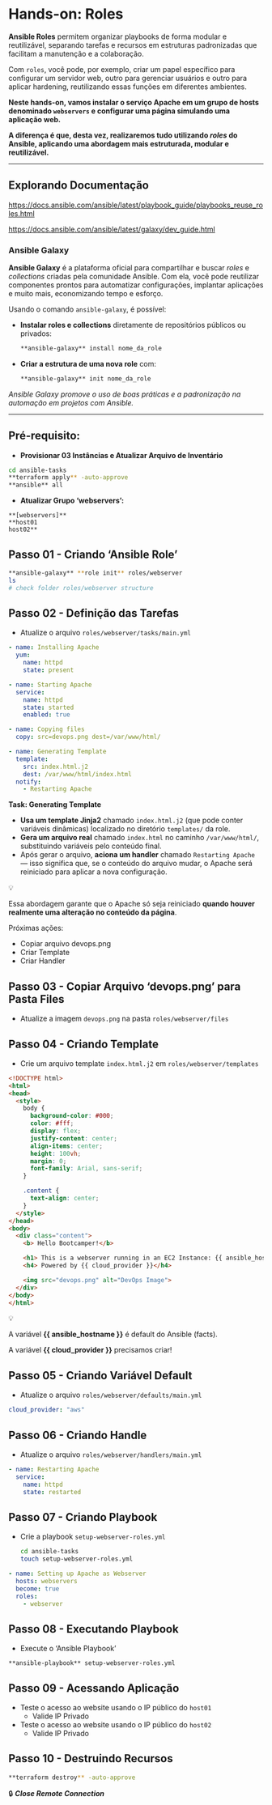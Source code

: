 # Hands-on: Roles

**Ansible Roles** permitem organizar playbooks de forma modular e reutilizável, separando tarefas e recursos em estruturas padronizadas que facilitam a manutenção e a colaboração.

Com `roles`, você pode, por exemplo, criar um papel específico para configurar um servidor web, outro para gerenciar usuários e outro para aplicar hardening, reutilizando essas funções em diferentes ambientes.

**Neste hands-on, vamos instalar o serviço Apache em um grupo de hosts denominado `webservers` e configurar uma página simulando uma aplicação web.** 

**A diferença é que, desta vez, realizaremos tudo utilizando *roles* do Ansible, aplicando uma abordagem mais estruturada, modular e reutilizável.**

---

## Explorando Documentação

https://docs.ansible.com/ansible/latest/playbook_guide/playbooks_reuse_roles.html

https://docs.ansible.com/ansible/latest/galaxy/dev_guide.html

### Ansible Galaxy

**Ansible Galaxy** é a plataforma oficial para compartilhar e buscar *roles* e *collections* criadas pela comunidade Ansible. Com ela, você pode reutilizar componentes prontos para automatizar configurações, implantar aplicações e muito mais, economizando tempo e esforço.

Usando o comando `ansible-galaxy`, é possível:

- **Instalar roles e collections** diretamente de repositórios públicos ou privados:
    
    ```bash
    **ansible-galaxy** install nome_da_role
    ```
    
- **Criar a estrutura de uma nova role** com:
    
    ```bash
    **ansible-galaxy** init nome_da_role
    ```
    

*Ansible Galaxy promove o uso de boas práticas e a padronização na automação em projetos com Ansible.*

---

## Pré-requisito:

- **Provisionar 03 Instâncias e Atualizar Arquivo de Inventário**

```bash
cd ansible-tasks
**terraform apply** -auto-approve
**ansible** all
```

- **Atualizar Grupo ‘webservers’:**

```
**[webservers]**
**host01
host02**
```

## Passo 01 - Criando ‘Ansible Role’

```bash
**ansible-galaxy** **role init** roles/webserver
ls
# check folder roles/webserver structure
```

## Passo 02 - Definição das Tarefas

- Atualize o arquivo `roles/webserver/tasks/main.yml`

```yaml
- name: Installing Apache
  yum:
    name: httpd
    state: present

- name: Starting Apache
  service:
    name: httpd
    state: started
    enabled: true

- name: Copying files
  copy: src=devops.png dest=/var/www/html/

- name: Generating Template
  template:
    src: index.html.j2
    dest: /var/www/html/index.html
  notify:
    - Restarting Apache
```

**Task: Generating Template**

- **Usa um template Jinja2** chamado `index.html.j2` (que pode conter variáveis dinâmicas) localizado no diretório `templates/` da role.
- **Gera um arquivo real** chamado `index.html` no caminho `/var/www/html/`, substituindo variáveis pelo conteúdo final.
- Após gerar o arquivo, **aciona um handler** chamado `Restarting Apache` — isso significa que, se o conteúdo do arquivo mudar, o Apache será reiniciado para aplicar a nova configuração.

<aside>
💡

Essa abordagem garante que o Apache só seja reiniciado **quando houver realmente uma alteração no conteúdo da página**.

</aside>

Próximas ações:

- Copiar arquivo devops.png
- Criar Template
- Criar Handler

## Passo 03 - Copiar Arquivo ‘devops.png’ para Pasta Files

- Atualize a imagem `devops.png` na pasta `roles/webserver/files`

## Passo 04 - Criando Template

- Crie um arquivo template `index.html.j2` em `roles/webserver/templates`

```html
<!DOCTYPE html>
<html>
<head>
  <style>
    body {
      background-color: #000;
      color: #fff;
      display: flex;
      justify-content: center;
      align-items: center;
      height: 100vh;
      margin: 0;
      font-family: Arial, sans-serif;
    }

    .content {
      text-align: center;
    }
  </style>
</head>
<body>
  <div class="content">
    <b> Hello Bootcamper!</b>

    <h1> This is a webserver running in an EC2 Instance: {{ ansible_hostname }}</h1>
    <h4> Powered by {{ cloud_provider }}</h4>

    <img src="devops.png" alt="DevOps Image">
  </div>
</body>
</html>
```

<aside>
💡

A variável **{{ ansible_hostname }}** é default do Ansible (facts).

A variável **{{ cloud_provider }}** precisamos criar!

</aside>

## Passo 05 - Criando Variável Default

- Atualize o arquivo `roles/webserver/defaults/main.yml`

```yaml
cloud_provider: "aws"
```

## Passo 06 - Criando Handle

- Atualize o arquivo `roles/webserver/handlers/main.yml`

```yaml
- name: Restarting Apache
  service:
    name: httpd
    state: restarted
```

## Passo 07 - Criando Playbook

- Crie a playbook `setup-webserver-roles.yml`
    
    ```bash
    cd ansible-tasks
    touch setup-webserver-roles.yml
    ```
    

```yaml
- name: Setting up Apache as Webserver
  hosts: webservers
  become: true
  roles:
    - webserver
```

## Passo 08 - Executando Playbook

- Execute o ‘Ansible Playbook’

```
**ansible-playbook** setup-webserver-roles.yml
```

## Passo 09 - Acessando Aplicação

- Teste o acesso ao website usando o IP público do `host01`
    - Valide IP Privado
- Teste o acesso ao website usando o IP público do `host02`
    - Valide IP Privado

## Passo 10 - Destruindo Recursos

```bash
**terraform destroy** -auto-approve
```

🔒 ***Close Remote Connection***